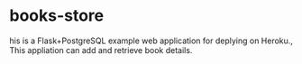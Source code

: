 # books-store
his is a Flask+PostgreSQL example web application for deplying on Heroku., This appliation can add and retrieve book details.